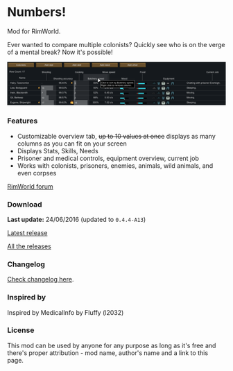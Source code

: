 # Numbers!

Mod for RimWorld.

Ever wanted to compare multiple colonists? Quickly see who is on the verge of a mental break?
Now it's possible!

![Main Image](./.github/assets/images/img1.png)

### Features

- Customizable overview tab, ~~up to 10 values at once~~ displays as many columns as you can fit on your screen
- Displays Stats, Skills, Needs
- Prisoner and medical controls, equipment overview, current job
- Works with colonists, prisoners, enemies, animals, wild animals, and even corpses

[RimWorld forum](https://ludeon.com/forums/index.php?topic=16558.0)

### Download

**Last update:** 24/06/2016 (updated to `0.4.4-A13`)

[Latest release](https://github.com/koisama/kNumbers/releases/latest)

[All the releases](https://github.com/koisama/kNumbers/releases)

### Changelog

[Check changelog here](./CHANGELOG.md).


### Inspired by

Inspired by MedicalInfo by Fluffy (l2032)

### License

This mod can be used by anyone for any purpose as long as it's free and there's proper attribution - mod name, author's name and a link to this page.
